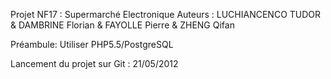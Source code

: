 Projet NF17 : Supermarché Electronique
Auteurs : LUCHIANCENCO TUDOR &amp; DAMBRINE Florian &amp; FAYOLLE Pierre &amp; ZHENG Qifan

Préambule: Utiliser PHP5.5/PostgreSQL

Lancement du projet sur Git : 21/05/2012
